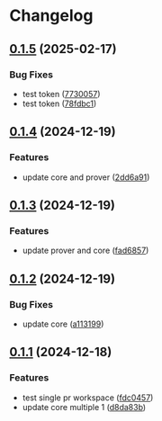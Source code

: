 # Changelog

## [0.1.5](https://github.com/antonbaliasnikov/release-please-single-pr/compare/core-v0.1.4...core-v0.1.5) (2025-02-17)


### Bug Fixes

* test token ([7730057](https://github.com/antonbaliasnikov/release-please-single-pr/commit/77300575383fd5c636df9a31a2beaa583ae8d757))
* test token ([78fdbc1](https://github.com/antonbaliasnikov/release-please-single-pr/commit/78fdbc1d347ae7c0ba1b7eb4ae5fce9ef7c85221))

## [0.1.4](https://github.com/antonbaliasnikov/release-please-single-pr/compare/core-v0.1.3...core-v0.1.4) (2024-12-19)


### Features

* update core and prover ([2dd6a91](https://github.com/antonbaliasnikov/release-please-single-pr/commit/2dd6a91c863533883e9c9a3de369084a5e1d03c2))

## [0.1.3](https://github.com/antonbaliasnikov/release-please-single-pr/compare/core-v0.1.2...core-v0.1.3) (2024-12-19)


### Features

* update prover and core ([fad6857](https://github.com/antonbaliasnikov/release-please-single-pr/commit/fad6857d619ca748ba04ed7878de2f7efefce061))

## [0.1.2](https://github.com/antonbaliasnikov/release-please-single-pr/compare/core-v0.1.1...core-v0.1.2) (2024-12-19)


### Bug Fixes

* update core ([a113199](https://github.com/antonbaliasnikov/release-please-single-pr/commit/a113199b4c30052f98ae985bfe82958429002079))

## [0.1.1](https://github.com/antonbaliasnikov/release-please-single-pr/compare/core-v0.1.0...core-v0.1.1) (2024-12-18)


### Features

* test single pr workspace ([fdc0457](https://github.com/antonbaliasnikov/release-please-single-pr/commit/fdc04572aad44dbc3a40d1f6551b468ba3b1874f))
* update core multiple 1 ([d8da83b](https://github.com/antonbaliasnikov/release-please-single-pr/commit/d8da83b188a94b20acb8135e19ac66b5018d4d4e))
